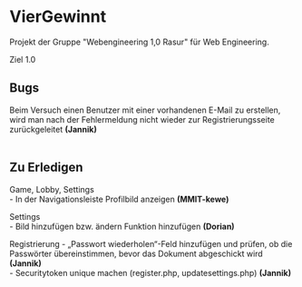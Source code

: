 # VierGewinnt

Projekt der Gruppe "Webengineering 1,0 Rasur" für Web Engineering.










Ziel 1.0


## Bugs

Beim Versuch einen Benutzer mit einer vorhandenen E-Mail zu erstellen, wird man nach der Fehlermeldung nicht wieder zur Registrierungsseite zurückgeleitet <b>(Jannik)</b> <br><br>

## Zu Erledigen
Game, Lobby, Settings <br>
	- In der Navigationsleiste Profilbild anzeigen <b>(MMIT-kewe)</b> <br>

Settings <br>
	- Bild hinzufügen bzw. ändern Funktion hinzufügen <b>(Dorian)</b> <br>

Registrierung
	- „Passwort wiederholen“-Feld hinzufügen und prüfen, ob die Passwörter übereinstimmen, bevor das Dokument abgeschickt wird <b>(Jannik)</b> <br>
	- Securitytoken unique machen (register.php, updatesettings.php) <b>(Jannik)</b> <br> 
